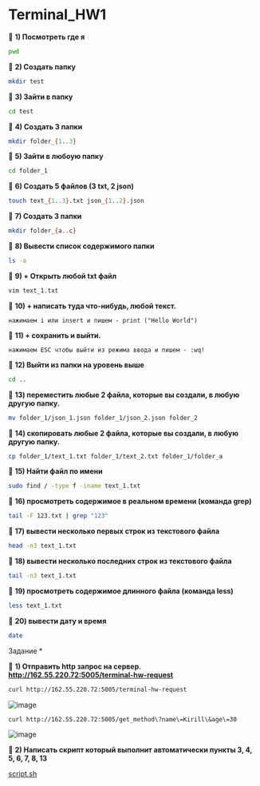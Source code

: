 # Terminal_HW1 

:small_blue_diamond: **1) Посмотреть где я** 
```bash
pwd
```
:small_blue_diamond: **2) Создать папку**
```bash
mkdir test
```
:small_blue_diamond: **3) Зайти в папку**
``` bash
cd test
```
:small_blue_diamond: **4) Создать 3 папки**
```bash
mkdir folder_{1..3}
```
:small_blue_diamond: **5) Зайти в любоую папку** 
```bash
cd folder_1 
```
:small_blue_diamond: **6) Создать 5 файлов (3 txt, 2 json)** 
```bash
touch text_{1..3}.txt json_{1..2}.json
```
:small_blue_diamond: **7) Создать 3 папки**
```bash
mkdir folder_{a..c}
```
:small_blue_diamond: **8) Вывести список содержимого папки**
```bash
ls -a
```
:small_blue_diamond: **9) + Открыть любой txt файл**
```bash
vim text_1.txt
```
:small_blue_diamond: **10) + написать туда что-нибудь, любой текст.**
```
нажимаем i или insert и пишем - print ("Hello World")
```
:small_blue_diamond: **11) + сохранить и выйти.**
```
нажимаем ESC чтобы выйти из режима ввода и пишем - :wq!
```
:small_blue_diamond: **12) Выйти из папки на уровень выше**
```bash
cd ..
```
:small_blue_diamond: **13) переместить любые 2 файла, которые вы создали, в любую другую папку.**
```bash
mv folder_1/json_1.json folder_1/json_2.json folder_2 
```
:small_blue_diamond: **14) скопировать любые 2 файла, которые вы создали, в любую другую папку.**
```bash
cp folder_1/text_1.txt folder_1/text_2.txt folder_1/folder_a  
```
:small_blue_diamond: **15) Найти файл по имени**
```bash
sudo find / -type f -iname text_1.txt
```    
:small_blue_diamond: **16) просмотреть содержимое в реальном времени (команда grep)**
```bash
tail -F 123.txt | grep "123" 
```
:small_blue_diamond: **17) вывести несколько первых строк из текстового файла**
```bash
head -n3 text_1.txt
```
:small_blue_diamond: **18) вывести несколько последних строк из текстового файла**
```bash
tail -n3 text_1.txt
```    
:small_blue_diamond: **19) просмотреть содержимое длинного файла (команда less)**
```bash
less text_1.txt
```
:small_blue_diamond: **20) вывести дату и время** 
```bash
date
```
Задание *

:small_blue_diamond: **1) Отправить http запрос на сервер. http://162.55.220.72:5005/terminal-hw-request**
```bash
curl http://162.55.220.72:5005/terminal-hw-request
```    
![image](https://github.com/KirillKovalkin/Terminal_HW1/assets/108697657/81d70550-1dce-4710-a5e0-44bbbf447d26)
```bash
curl http://162.55.220.72:5005/get_method\?name\=Kirill\&age\=30 
```
![image](https://github.com/KirillKovalkin/Terminal_HW1/assets/108697657/4a312194-85c3-4def-aa12-a69afa175cce)

:small_blue_diamond: **2) Написать скрипт который выполнит автоматически пункты 3, 4, 5, 6, 7, 8, 13**

[script.sh](https://github.com/KirillKovalkin/Terminal_HW1/blob/main/script.sh)

